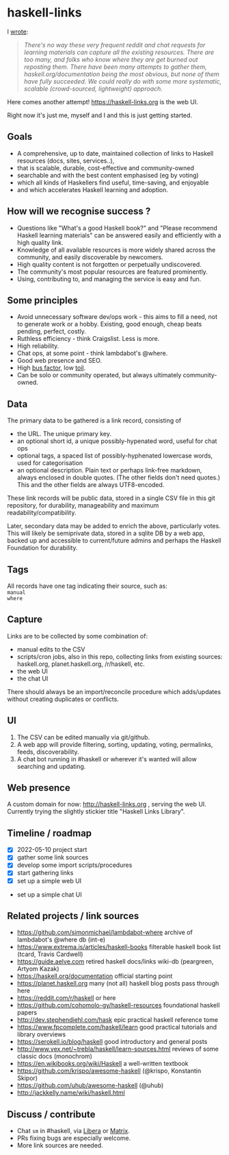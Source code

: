 # haskell-links

I [wrote](https://www.reddit.com/r/haskell/comments/um43bz/most_current_materials_for_learning_haskell/i80f40x/):
> *There's no way these very frequent reddit and chat requests for learning materials can capture all the existing resources. 
There are too many, and folks who know where they are get burned out reposting them. 
There have been many attempts to gather them, haskell.org/documentation being the most obvious, 
but none of them have fully succeeded. We could really do with some more systematic, scalable (crowd-sourced, lightweight) approach.*

Here comes another attempt! https://haskell-links.org is the web UI.

Right now it's just me, myself and I and this is just getting started.

## Goals

- A comprehensive, up to date, maintained collection of links to Haskell resources (docs, sites, services..),
- that is scalable, durable, cost-effective and community-owned
- searchable and with the best content emphasised (eg by voting)
- which all kinds of Haskellers find useful, time-saving, and enjoyable
- and which accelerates Haskell learning and adoption.

## How will we recognise success ?

- Questions like "What's a good Haskell book?" and "Please recommend Haskell learning materials"
  can be answered easily and efficiently with a high quality link. 
- Knowledge of all available resources is more widely shared across the community,
  and easily discoverable by newcomers.
- High quality content is not forgotten or perpetually undiscovered.
- The community's most popular resources are featured prominently.
- Using, contributing to, and managing the service is easy and fun.

## Some principles

- Avoid unnecessary software dev/ops work - this aims to fill a need, not to generate work or a hobby.
  Existing, good enough, cheap beats pending, perfect, costly.
- Ruthless efficiency - think Craigslist. Less is more.
- High reliability.
- Chat ops, at some point - think lambdabot's @where.
- Good web presence and SEO.
- High [bus factor](https://en.wikipedia.org/wiki/Bus_factor), low [toil](https://sre.google/sre-book/eliminating-toil).
- Can be solo or community operated, but always ultimately community-owned.

## Data

The primary data to be gathered is a link record, consisting of

- the URL. The unique primary key.
- an optional short id, a unique possibly-hypenated word, useful for chat ops
- optional tags, a spaced list of possibly-hyphenated lowercase words, used for categorisation
- an optional description. Plain text or perhaps link-free markdown, always enclosed in double quotes.
  (The other fields don't need quotes.) This and the other fields are always UTF8-encoded. 

These link records will be public data, stored in a single CSV file in this git repository,
for durability, manageability and maximum readability/compatibility.

Later, secondary data may be added to enrich the above, particularly votes.
This will likely be semiprivate data, stored in a sqlite DB by a web app, 
backed up and accessible to current/future admins and perhaps the Haskell Foundation 
for durability.

## Tags

All records have one tag indicating their source, such as:\
`manual`\
`where`

## Capture

Links are to be collected by some combination of:

- manual edits to the CSV
- scripts/cron jobs, also in this repo, collecting links from existing sources:
  haskell.org, planet.haskell.org, /r/haskell, etc.
- the web UI
- the chat UI

There should always be an import/reconcile procedure which adds/updates 
without creating duplicates or conflicts.

## UI

1. The CSV can be edited manually via git/github.
2. A web app will provide filtering, sorting, updating, voting, permalinks, feeds, discoverability.
3. A chat bot running in #haskell or wherever it's wanted will allow searching and updating.

## Web presence

A custom domain for now: http://haskell-links.org , serving the web UI.
Currently trying the slightly stickier title "Haskell Links Library".

## Timeline / roadmap

- [x] 2022-05-10 project start
- [x] gather some link sources
- [x] develop some import scripts/procedures
- [x] start gathering links
- [x] set up a simple web UI
- set up a simple chat UI

## Related projects / link sources

- https://github.com/simonmichael/lambdabot-where archive of lambdabot's @where db (int-e)
- https://www.extrema.is/articles/haskell-books filterable haskell book list (tcard, Travis Cardwell)
- https://guide.aelve.com retired haskell docs/links wiki-db (peargreen, Artyom Kazak)
- https://haskell.org/documentation official starting point
- https://planet.haskell.org many (not all) haskell blog posts pass through here
- https://reddit.com/r/haskell or here
- https://github.com/cohomolo-gy/haskell-resources foundational haskell papers
- http://dev.stephendiehl.com/hask epic practical haskell reference tome
- https://www.fpcomplete.com/haskell/learn good practical tutorials and library overviews
- https://serokell.io/blog/haskell good introductory and general posts
- http://www.vex.net/~trebla/haskell/learn-sources.html reviews of some classic docs (monochrom)
- https://en.wikibooks.org/wiki/Haskell a well-written textbook
- https://github.com/krispo/awesome-haskell (@krispo, Konstantin Skipor)
- https://github.com/uhub/awesome-haskell (@uhub)
- http://jackkelly.name/wiki/haskell.html

## Discuss / contribute

- Chat `sm` in #haskell, via
  <a href="https://web.libera.chat/#haskell">Libera</a> or
  <a href="https://matrix.to/#/#haskell:libera.chat">Matrix</a>.
- PRs fixing bugs are especially welcome.
- More link sources are needed.
